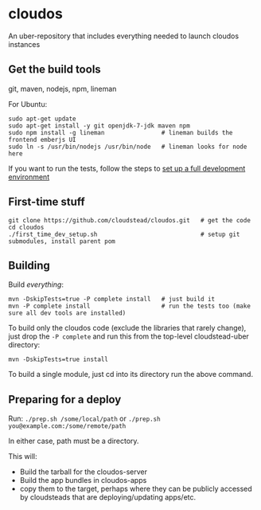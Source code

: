 cloudos
=======

An uber-repository that includes everything needed to launch cloudos instances

## Get the build tools

git, maven, nodejs, npm, lineman

For Ubuntu:

    sudo apt-get update
    sudo apt-get install -y git openjdk-7-jdk maven npm
    sudo npm install -g lineman                # lineman builds the frontend emberjs UI
    sudo ln -s /usr/bin/nodejs /usr/bin/node   # lineman looks for node here

If you want to run the tests, follow the steps to [set up a full development environment](developing.md)

## First-time stuff

    git clone https://github.com/cloudstead/cloudos.git   # get the code
    cd cloudos
    ./first_time_dev_setup.sh                             # setup git submodules, install parent pom

## Building

Build *everything*:

    mvn -DskipTests=true -P complete install   # just build it
    mvn -P complete install                    # run the tests too (make sure all dev tools are installed)

To build only the cloudos code (exclude the libraries that rarely change), just drop the `-P complete` and run this from the top-level cloudstead-uber directory:

    mvn -DskipTests=true install

To build a single module, just cd into its directory run the above command.

## Preparing for a deploy

Run:
`./prep.sh /some/local/path`
or
`./prep.sh you@example.com:/some/remote/path`

In either case, path must be a directory.

This will:

* Build the tarball for the cloudos-server
* Build the app bundles in cloudos-apps
* copy them to the target, perhaps where they can be publicly accessed by cloudsteads that are deploying/updating apps/etc.
